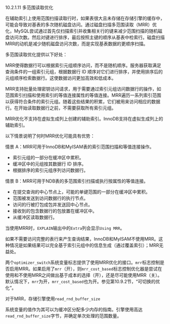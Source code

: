 10.2.1.11 多范围读取优化

在辅助索引上使用范围扫描读取行时，如果表很大且未存储在存储引擎的缓存中，可能会导致对基表的多次随机磁盘访问。通过磁盘扫描多范围读取（MRR）优化，MySQL尝试通过首先仅扫描索引并收集相关行的键来减少范围扫描的随机磁盘访问次数。然后对键进行排序，最后按照主键的顺序从基表中检索行。磁盘扫描MRR的动机是减少随机磁盘访问次数，而是实现基表数据的更顺序扫描。

多范围读取优化提供以下好处：

MRR使得数据行可以根据索引元组顺序访问，而不是随机顺序。服务器获取满足查询条件的一组索引元组，根据数据行 ID 顺序对它们进行排序，并使用排序后的元组顺序检索数据行。这使数据访问更加高效和低成本。

MRR支持批量处理密钥访问请求，用于需要通过索引元组访问数据行的操作，如范围索引扫描和使用索引的等值连接属性的等值连接。MRR遍历一系列索引范围以获得符合条件的索引元组。随着这些结果的积累，它们被用来访问相应的数据行。在开始读取数据行之前，不需要获取所有索引元组。

MRR优化不支持在虚拟生成列上创建的辅助索引。InnoDB支持在虚拟生成列上的辅助索引。

以下情景说明了何时MRR优化可能具有优势：

情景 A：MRR可用于InnoDB和MyISAM表的索引范围扫描和等值连接操作。

- 索引元组的一部分在缓冲区中累积。
- 缓冲区中的元组按其数据行 ID 排序。
- 根据排序的索引元组序列访问数据行。

情景 B：MRR可用于NDB表的多范围索引扫描或执行按属性的等值连接。

- 在提交查询的中心节点上，可能的单键范围的一部分在缓冲区中累积。
- 范围被发送到访问数据行的执行节点。
- 访问的行被打包成包并发送回中心节点。
- 接收到的包含数据行的包放置在缓冲区中。
- 从缓冲区读取数据行。

当使用MRR时，`EXPLAIN`输出中的`Extra`列会显示`Using MRR`。

如果不需要访问完整的表行来产生查询结果，InnoDB和MyISAM不使用MRR。这种情况是如果结果可以完全基于索引元组中的信息生成（通过覆盖索引）；MRR无益处。

两个`optimizer_switch`系统变量标志提供了使用MRR优化的接口。`mrr`标志控制是否启用MRR。如果启用了`mrr`（开），则`mrr_cost_based`标志控制优化器是尝试在使用和不使用MRR之间做出基于成本的选择（开），还是尽可能使用MRR（关）。默认情况下，`mrr`为开，`mrr_cost_based`也为开。参见第10.9.2节，“可切换的优化”。

对于MRR，存储引擎使用`read_rnd_buffer_size`

系统变量的值作为其可以为缓冲区分配多少内存的指南。引擎使用高达`read_rnd_buffer_size`字节，并确定单次处理的范围数量。